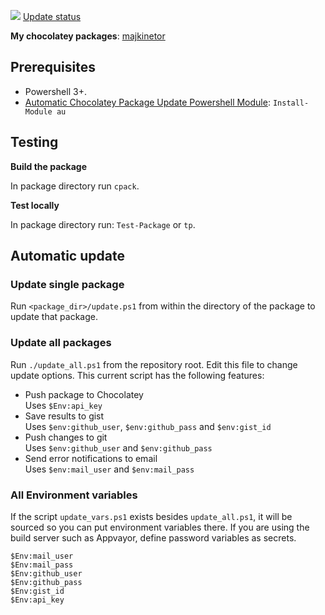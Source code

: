 [![](https://ci.appveyor.com/api/projects/status/d508f777c9aypuv3?svg=true)](https://ci.appveyor.com/project/majkinetor/chocolatey)
[Update status](https://gist.github.com/majkinetor/181b18886fdd363158064baf817fa2ff)

**My chocolatey packages**: [majkinetor](https://chocolatey.org/profiles/majkinetor)


## Prerequisites

- Powershell 3+.
- [Automatic Chocolatey Package Update Powershell Module](https://github.com/majkinetor/au): `Install-Module au`

## Testing

**Build the package**

In package directory run `cpack`.

**Test locally**

In package directory run: `Test-Package` or `tp`.


## Automatic update

### Update single package

Run `<package_dir>/update.ps1` from within the directory of the package to update that package.

### Update all packages

Run `./update_all.ps1` from the repository root. Edit this file to change update options. This current script has the following features:

- Push package to Chocolatey  
Uses `$Env:api_key`
- Save results to gist  
Uses `$env:github_user`, `$env:github_pass` and `$env:gist_id`
- Push changes to git  
Uses `$env:github_user` and `$env:github_pass`
- Send error notifications to email  
Uses `$env:mail_user` and `$env:mail_pass`

### All Environment variables

If the script `update_vars.ps1` exists besides `update_all.ps1`, it will be sourced so you can put environment variables there. If you are using the build server such as Appvayor, define password variables as secrets.

```
$Env:mail_user
$Env:mail_pass
$Env:github_user
$Env:github_pass
$Env:gist_id
$Env:api_key
```
